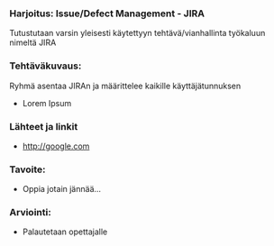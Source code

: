 ### Harjoitus: Issue/Defect Management - JIRA

Tutustutaan varsin yleisesti käytettyyn tehtävä/vianhallinta työkaluun nimeltä JIRA



### Tehtäväkuvaus:

Ryhmä asentaa JIRAn ja määrittelee kaikille käyttäjätunnuksen

* Lorem Ipsum


### Lähteet ja linkit

* http://google.com


### Tavoite:

* Oppia jotain jännää...



### Arviointi:

* Palautetaan opettajalle 
